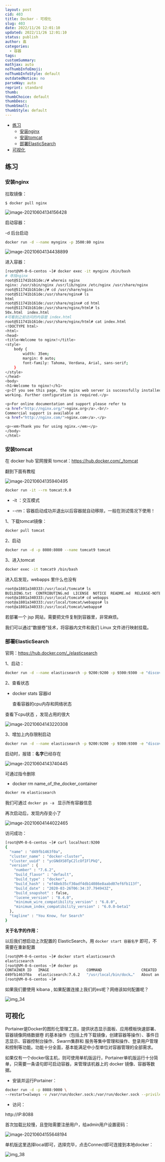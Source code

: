 ```yaml
---
layout: post
cid: 403
title: Docker - 可视化
slug: 403
date: 2022/11/26 12:01:10
updated: 2022/11/26 12:01:10
status: publish
author: 翕
categories: 
  - 容器
tags: 
customSummary: 
mathjax: auto
noThumbInfoEmoji: 
noThumbInfoStyle: default
outdatedNotice: no
parseWay: auto
reprint: standard
thumb: 
thumbChoice: default
thumbDesc: 
thumbSmall: 
thumbStyle: default
---
```



<!-- START doctoc generated TOC please keep comment here to allow auto update -->
<!-- DON'T EDIT THIS SECTION, INSTEAD RE-RUN doctoc TO UPDATE -->


- [练习](#%E7%BB%83%E4%B9%A0)
  - [安装nginx](#%E5%AE%89%E8%A3%85nginx)
  - [安装tomcat](#%E5%AE%89%E8%A3%85tomcat)
  - [部署ElasticSearch](#%E9%83%A8%E7%BD%B2elasticsearch)
- [可视化](#%E5%8F%AF%E8%A7%86%E5%8C%96)

<!-- END doctoc generated TOC please keep comment here to allow auto update -->



## 练习

### 安装nginx

拉取镜像：

```sh
$ docker pull nginx
```

![image-20210604134156428](https://gcore.jsdelivr.net/gh/oddfar/static/img/Docker.assets/08.Docker-可视化.assets/image-20210604134156428.png)

启动容器：

-d  后台启动

```sh
docker run -d --name mynginx -p 3500:80 nginx
```

![image-20210604134438899](https://gcore.jsdelivr.net/gh/oddfar/static/img/Docker.assets/08.Docker-可视化.assets/image-20210604134438899.png)



进入容器：

```sh
[root@VM-0-6-centos ~]# docker exec -it mynginx /bin/bash
# 寻找nginx
root@511741b161de:/# whereis nginx
nginx: /usr/sbin/nginx /usr/lib/nginx /etc/nginx /usr/share/nginx
root@511741b161de:/# cd /usr/share/nginx
root@511741b161de:/usr/share/nginx# ls
html
root@511741b161de:/usr/share/nginx# cd html
root@511741b161de:/usr/share/nginx/html# ls
50x.html  index.html
#可看到之前访问的内容是 index.html
root@511741b161de:/usr/share/nginx/html# cat index.html
<!DOCTYPE html>
<html>
<head>
<title>Welcome to nginx!</title>
<style>
    body {
        width: 35em;
        margin: 0 auto;
        font-family: Tahoma, Verdana, Arial, sans-serif;
    }
</style>
</head>
<body>
<h1>Welcome to nginx!</h1>
<p>If you see this page, the nginx web server is successfully installed and
working. Further configuration is required.</p>

<p>For online documentation and support please refer to
<a href="http://nginx.org/">nginx.org</a>.<br/>
Commercial support is available at
<a href="http://nginx.com/">nginx.com</a>.</p>

<p><em>Thank you for using nginx.</em></p>
</body>
</html>
```





### 安装tomcat

在 docker hub 官网搜索 tomcat：https://hub.docker.com/_/tomcat

翻到下面有教程

![image-20210604135940495](https://gcore.jsdelivr.net/gh/oddfar/static/img/Docker.assets/08.Docker-可视化.assets/image-20210604135940495.png)

```sh
docker run -it --rm tomcat:9.0
```

- -it ：交互模式 

- --rm：容器启动成功并退出以后容器就自动移除，一般在测试情况下使用！

1、下载tomcat镜像：

```sh
docker pull tomcat
```

2、启动

```sh
docker run -d -p 8080:8080 --name tomcat9 tomcat
```

3、进入tomcat

```sh
docker exec -it tomcat9 /bin/bash
```

进入后发现，webapps 里什么也没有

```sh
root@a1801a340333:/usr/local/tomcat# ls
BUILDING.txt  CONTRIBUTING.md  LICENSE	NOTICE	README.md  RELEASE-NOTES  RUNNING.txt  bin  conf  lib  logs  native-jni-lib  temp  webapps  webapps.dist  work
root@a1801a340333:/usr/local/tomcat# cd webapps
root@a1801a340333:/usr/local/tomcat/webapps# ls
root@a1801a340333:/usr/local/tomcat/webapps# 
```

若部署一个 jsp 网站，需要把文件复制到容器里，非常麻烦。

我们可以通过“数据卷”技术，将容器内文件和我们 Linux 文件进行映射挂载。





### 部署ElasticSearch



官网：https://hub.docker.com/_/elasticsearch

1、启动：

```sh
docker run -d --name elasticsearch -p 9200:9200 -p 9300:9300 -e "discovery.type=single-node" elasticsearch:7.6.2
```

2、查看状态

- docker stats 容器id 

  查看容器的cpu内存和网络状态

查看下cpu状态 ，发现占用的很大

![image-20210604143220308](https://gcore.jsdelivr.net/gh/oddfar/static/img/Docker.assets/08.Docker-可视化.assets/image-20210604143220308.png)

3、增加上内存限制启动

```sh
docker run -d --name elasticsearch -p 9200:9200 -p 9300:9300 -e "discovery.type=single-node" -e ES_JAVA_OPTS="-Xms64m -Xmx512m" elasticsearch:7.6.2
```

启动时，报错：**名字**已经存在

![image-20210604143740445](https://gcore.jsdelivr.net/gh/oddfar/static/img/Docker.assets/08.Docker-可视化.assets/image-20210604143740445.png)

可通过指令删除

- docker rm  name_of_the_docker_container

```sh
docker rm elasticsearch
```

我们可通过 `docker ps -a ` 显示所有容器信息

再次启动后，发现内存变小了

![image-20210604144022465](https://gcore.jsdelivr.net/gh/oddfar/static/img/Docker.assets/08.Docker-可视化.assets/image-20210604144022465.png)

访问成功：

```sh
[root@VM-0-6-centos ~]# curl localhost:9200
{
  "name" : "d49fb1463f0a",
  "cluster_name" : "docker-cluster",
  "cluster_uuid" : "ycGNdXS0TpC2lcOfIFlPkQ",
  "version" : {
    "number" : "7.6.2",
    "build_flavor" : "default",
    "build_type" : "docker",
    "build_hash" : "ef48eb35cf30adf4db14086e8aabd07ef6fb113f",
    "build_date" : "2020-03-26T06:34:37.794943Z",
    "build_snapshot" : false,
    "lucene_version" : "8.4.0",
    "minimum_wire_compatibility_version" : "6.8.0",
    "minimum_index_compatibility_version" : "6.0.0-beta1"
  },
  "tagline" : "You Know, for Search"
}

```



**关于名字的作用：**

以后我们想启动上次配置的 ElasticSearch，用  `docker start 容器名字` 即可，不需要在重新配置

```sh
[root@VM-0-6-centos ~]# docker start elasticsearch
elasticsearch
[root@VM-0-6-centos ~]# docker ps
CONTAINER ID   IMAGE                 COMMAND                  CREATED             STATUS         PORTS                                                                                  NAMES
d49fb1463f0a   elasticsearch:7.6.2   "/usr/local/bin/dock…"   About an hour ago   Up 5 seconds   0.0.0.0:9200->9200/tcp, :::9200->9200/tcp, 0.0.0.0:9300->9300/tcp, :::9300->9300/tcp   elasticsearch
[root@VM-0-6-centos ~]# 

```



如果我们要使用 kibana , 如果配置连接上我们的es呢？网络该如何配置呢？

![img_34](https://gcore.jsdelivr.net/gh/oddfar/static/img/Docker.assets/08.Docker-可视化.assets/img_34.png)





## 可视化

Portainer是Docker的图形化管理工具，提供状态显示面板、应用模板快速部署、容器镜像网络数据卷 的基本操作（包括上传下载镜像，创建容器等操作）、事件日志显示、容器控制台操作、Swarm集群和 服务等集中管理和操作、登录用户管理和控制等功能。功能十分全面，基本能满足中小型单位对容器管理的全部需求。

如果仅有一个docker宿主机，则可使用单机版运行，Portainer单机版运行十分简单，只需要一条语句即可启动容器，来管理该机器上的 docker 镜像、容器等数据。

- 安装并运行Portainer：

```sh
docker run -d -p 8088:9000 \
--restart=always -v /var/run/docker.sock:/var/run/docker.sock --privileged=true portainer/portainer
```

- 访问：

http://IP:8088

首次加载比较慢，且登陆需要注册用户，给admin用户设置密码：

![image-20210604155648194](https://gcore.jsdelivr.net/gh/oddfar/static/img/Docker.assets/08.Docker-可视化.assets/image-20210604155648194.png)

单机版这里选择local即可，选择完毕，点击Connect即可连接到本地docker：

![img_38](https://gcore.jsdelivr.net/gh/oddfar/static/img/Docker.assets/08.Docker-可视化.assets/img_38.png)



